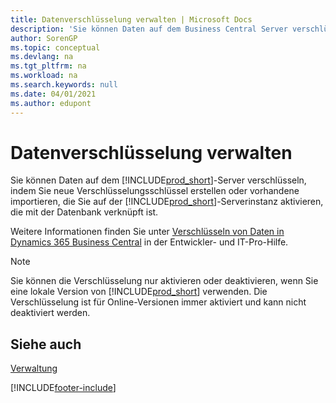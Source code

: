 ```yaml
---
title: Datenverschlüsselung verwalten | Microsoft Docs
description: 'Sie können Daten auf dem Business Central Server verschlüsseln, indem Sie neue Verschlüsselungsschlüssel erstellen oder vorhandene importieren, die Sie auf dem Server ausführen.'
author: SorenGP
ms.topic: conceptual
ms.devlang: na
ms.tgt_pltfrm: na
ms.workload: na
ms.search.keywords: null
ms.date: 04/01/2021
ms.author: edupont
---
```

# <a name="managing-data-encryption" />Datenverschlüsselung verwalten
Sie können Daten auf dem [!INCLUDE[prod_short](includes/prod_short.md)]-Server verschlüsseln, indem Sie neue Verschlüsselungsschlüssel erstellen oder vorhandene importieren, die Sie auf der [!INCLUDE[prod_short](includes/prod_short.md)]-Serverinstanz aktivieren, die mit der Datenbank verknüpft ist.

Weitere Informationen finden Sie unter [Verschlüsseln von Daten in Dynamics 365 Business Central](/dynamics365/business-central/dev-itpro/developer/devenv-encrypting-data) in der Entwickler- und IT-Pro-Hilfe.

> [!Note]
> Sie können die Verschlüsselung nur aktivieren oder deaktivieren, wenn Sie eine lokale Version von [!INCLUDE[prod_short](includes/prod_short.md)] verwenden. Die Verschlüsselung ist für Online-Versionen immer aktiviert und kann nicht deaktiviert werden.

## <a name="see-also" />Siehe auch
[Verwaltung](admin-setup-and-administration.md)


[!INCLUDE[footer-include](includes/footer-banner.md)]
